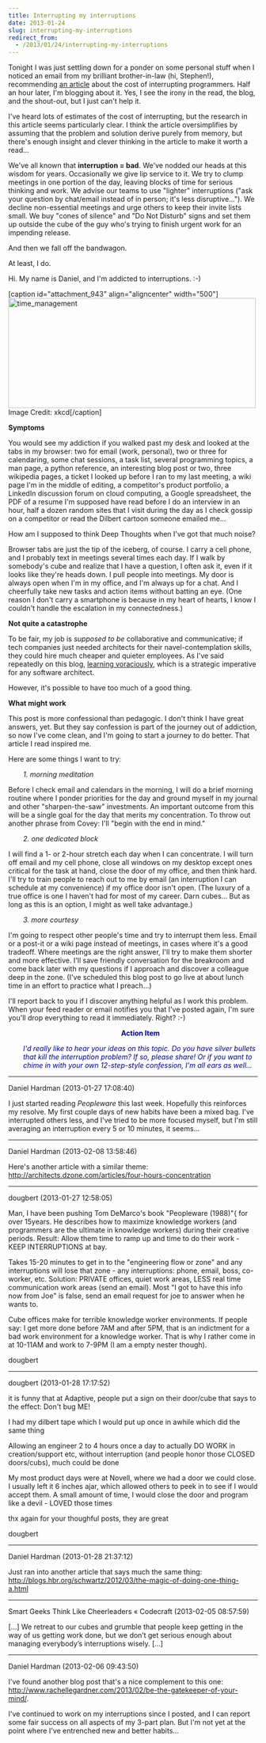 ```yaml
---
title: Interrupting my interruptions
date: 2013-01-24
slug: interrupting-my-interruptions
redirect_from:
  - /2013/01/24/interrupting-my-interruptions
---
```


Tonight I was just settling down for a ponder on some personal stuff when I noticed an email from my brilliant brother-in-law (hi, Stephen!), recommending <a href="http://blog.ninlabs.com/2013/01/programmer-interrupted/" target="_blank">an article</a> about the cost of interrupting programmers. Half an hour later, I'm blogging about it. Yes, I see the irony in the read, the blog, and the shout-out, but I just can't help it.

I've heard lots of estimates of the cost of interrupting, but the research in this article seems particularly clear. I think the article oversimplifies by assuming that the problem and solution derive purely from memory, but there's enough insight and clever thinking in the article to make it worth a read...

We've all known that <strong>interruption = bad</strong>. We've nodded our heads at this wisdom for years. Occasionally we give lip service to it. We try to clump meetings in one portion of the day, leaving blocks of time for serious thinking and work. We advise our teams to use "lighter" interruptions ("ask your question by chat/email instead of in person; it's less disruptive..."). We decline non-essential meetings and urge others to keep their invite lists small. We buy "cones of silence" and "Do Not Disturb" signs and set them up outside the cube of the guy who's trying to finish urgent work for an impending release.

And then we fall off the bandwagon.

At least, I do.

Hi. My name is Daniel, and I'm addicted to interruptions. :-)

[caption id="attachment_943" align="aligncenter" width="500"]<a href="http://xkcd.com/874/"><img class="size-large wp-image-943" alt="time_management" src="http://codecraft.co/wp-content/uploads/2013/01/time_management.png?w=500" width="500" height="222" /></a> Image Credit: xkcd[/caption]

<strong>Symptoms</strong>

You would see my addiction if you walked past my desk and looked at the tabs in my browser: two for email (work, personal), two or three for calendaring, some chat sessions, a task list, several programming topics, a man page, a python reference, an interesting blog post or two, three wikipedia pages, a ticket I looked up before I ran to my last meeting, a wiki page I'm in the middle of editing, a competitor's product portfolio, a LinkedIn discussion forum on cloud computing, a Google spreadsheet, the PDF of a resume I'm supposed have read before I do an interview in an hour, half a dozen random sites that I visit during the day as I check gossip on a competitor or read the Dilbert cartoon someone emailed me...

How am I supposed to think Deep Thoughts when I've got that much noise?

<!--more-->Browser tabs are just the tip of the iceberg, of course. I carry a cell phone, and I probably text in meetings several times each day. If I walk by somebody's cube and realize that I have a question, I often ask it, even if it looks like they're heads down. I pull people into meetings. My door is always open when I'm in my office, and I'm always up for a chat. And I cheerfully take new tasks and action items without batting an eye. (One reason I don't carry a smartphone is because in my heart of hearts, I know I couldn't handle the escalation in my connectedness.)

<strong>Not quite a catastrophe</strong>

To be fair, my job is <em>supposed to be</em> collaborative and communicative; if tech companies just needed architects for their navel-contemplation skills, they could hire much cheaper and quieter employees. As I've said repeatedly on this blog, <a title="Why People Are Part of A Software Architecture" href="julie-jones-learn-voraciously.md" target="_blank">learning voraciously</a>, which is a strategic imperative for any software architect.

However, it's possible to have too much of a good thing.

<strong>What might work</strong>

This post is more confessional than pedagogic. I don't think I have great answers, yet. But they say confession is part of the journey out of addiction, so now I've come clean, and I'm going to start a journey to do better. That article I read inspired me.

Here are some things I want to try:
<p style="padding-left:30px;"><em>1. morning meditation</em></p>
Before I check email and calendars in the morning, I will do a brief morning routine where I ponder priorities for the day and ground myself in my journal and other "sharpen-the-saw" investments. An important outcome from this will be a single goal for the day that merits my concentration. To throw out another phrase from Covey: I'll "begin with the end in mind."
<p style="padding-left:30px;"><em>2. one dedicated block</em></p>
I will find a 1- or 2-hour stretch each day when I can concentrate. I will turn off email and my cell phone, close all windows on my desktop except ones critical for the task at hand, close the door of my office, and then think hard. I'll try to train people to reach out to me by email (an interruption I can schedule at my convenience) if my office door isn't open. (The luxury of a true office is one I haven't had for most of my career. Darn cubes... But as long as this is an option, I might as well take advantage.)
<p style="padding-left:30px;"><em>3. more courtesy</em></p>
I'm going to respect other people's time and try to interrupt them less. Email or a post-it or a wiki page instead of meetings, in cases where it's a good tradeoff. Where meetings are the right answer, I'll try to make them shorter and more effective. I'll save friendly conversation for the breakroom and come back later with my questions if I approach and discover a colleague deep in the zone. (I've scheduled this blog post to go live at about lunch time in an effort to practice what I preach...)

I'll report back to you if I discover anything helpful as I work this problem. When your feed reader or email notifies you that I've posted again, I'm sure you'll drop everything to read it immediately. Right? :-)
<p style="padding-left:30px;text-align:center;"><strong><span style="color:#000080;">Action Item</span></strong></p>
<p style="padding-left:30px;"><em><span style="color:#000080;">I'd really like to hear your ideas on this topic. Do you have silver bullets that kill the interruption problem? If so, please share! Or if you want to chime in with your own 12-step-style confession, I'm all ears as well...</span></em></p>



---

Daniel Hardman (2013-01-27 17:08:40)

I just started reading <em>Peopleware</em> this last week. Hopefully this reinforces my resolve. My first couple days of new habits have been a mixed bag. I've interrupted others less, and I've tried to be more focused myself, but I'm still averaging an interruption every 5 or 10 minutes, it seems...

---

Daniel Hardman (2013-02-08 13:58:46)

Here's another article with a similar theme: http://architects.dzone.com/articles/four-hours-concentration

---

dougbert (2013-01-27 12:58:05)

Man, I have been pushing Tom DeMarco's book "Peopleware (1988)"{ for over 15years. He describes how to maximize knowledge workers (and programmers are the ultimate in knowledge workers) during their creative periods. Result:  Allow them time to ramp up and time to do their work - KEEP INTERRUPTIONS at bay.

Takes 15-20 minutes to get in to the "engineering flow or zone" and any interruptions will lose that zone - any interruptions: phone, email, boss, co-worker, etc.  Solution: PRIVATE offices, quiet work areas, LESS real time communication work areas (send an email). Most "I got to have this info now from Joe" is false, send an email request for joe to answer when he wants to.

Cube offices make for terrible knowledge worker environments. If people say: I get more done before 7AM and after 5PM, that is an indictment for a bad work environment for a knowledge worker. That is why I rather come in at 10-11AM and work to 7-9PM (I am a empty nester though).

dougbert

---

dougbert (2013-01-28 17:17:52)

it is funny that at Adaptive, people put a sign on their door/cube that says to the effect: Don't bug ME!

I had my dilbert tape which I would put up once in awhile which did the same thing

Allowing an engineer 2 to 4 hours once a day to actually DO WORK in creation/support etc, without interruption (and people honor those CLOSED doors/cubs), much could be done

My most product days were at Novell, where we had a door we could close. I usually left it 6 inches ajar, which allowed others to peek in to see if I would accept them. A small amount of time, I would close the door and program like a devil - LOVED those times

thx again for your thoughful posts, they are great

dougbert

---

Daniel Hardman (2013-01-28 21:37:12)

Just ran into another article that says much the same thing: http://blogs.hbr.org/schwartz/2012/03/the-magic-of-doing-one-thing-a.html

---

Smart Geeks Think Like Cheerleaders &laquo; Codecraft (2013-02-05 08:57:59)

[...] We retreat to our cubes and grumble that people keep getting in the way of us getting work done, but we don’t get serious enough about managing everybody’s interruptions wisely. [...]

---

Daniel Hardman (2013-02-06 09:43:50)

I've found another blog post that's a nice complement to this one: http://www.rachellegardner.com/2013/02/be-the-gatekeeper-of-your-mind/.

I've continued to work on my interruptions since I posted, and I can report some fair success on all aspects of my 3-part plan. But I'm not yet at the point where I've entrenched new and better habits...

